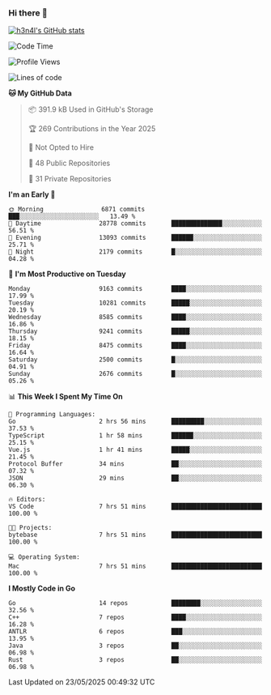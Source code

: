 ### Hi there 👋

[![h3n4l's GitHub stats](https://github-readme-stats.vercel.app/api?username=h3n4l&count_private=true&show_icons=true&theme=radical)](https://github.com/h3n4l/github-readme-stats)

<!--START_SECTION:waka-->
![Code Time](http://img.shields.io/badge/Code%20Time-2%2C178%20hrs%2040%20mins-blue)

![Profile Views](http://img.shields.io/badge/Profile%20Views-0-blue)

![Lines of code](https://img.shields.io/badge/From%20Hello%20World%20I%27ve%20Written-16.8%20million%20lines%20of%20code-blue)

**🐱 My GitHub Data** 

> 📦 391.9 kB Used in GitHub's Storage 
 > 
> 🏆 269 Contributions in the Year 2025
 > 
> 🚫 Not Opted to Hire
 > 
> 📜 48 Public Repositories 
 > 
> 🔑 31 Private Repositories 
 > 
**I'm an Early 🐤** 

```text
🌞 Morning                6871 commits        ███░░░░░░░░░░░░░░░░░░░░░░   13.49 % 
🌆 Daytime                28778 commits       ██████████████░░░░░░░░░░░   56.51 % 
🌃 Evening                13093 commits       ██████░░░░░░░░░░░░░░░░░░░   25.71 % 
🌙 Night                  2179 commits        █░░░░░░░░░░░░░░░░░░░░░░░░   04.28 % 
```
📅 **I'm Most Productive on Tuesday** 

```text
Monday                   9163 commits        ████░░░░░░░░░░░░░░░░░░░░░   17.99 % 
Tuesday                  10281 commits       █████░░░░░░░░░░░░░░░░░░░░   20.19 % 
Wednesday                8585 commits        ████░░░░░░░░░░░░░░░░░░░░░   16.86 % 
Thursday                 9241 commits        █████░░░░░░░░░░░░░░░░░░░░   18.15 % 
Friday                   8475 commits        ████░░░░░░░░░░░░░░░░░░░░░   16.64 % 
Saturday                 2500 commits        █░░░░░░░░░░░░░░░░░░░░░░░░   04.91 % 
Sunday                   2676 commits        █░░░░░░░░░░░░░░░░░░░░░░░░   05.26 % 
```


📊 **This Week I Spent My Time On** 

```text
💬 Programming Languages: 
Go                       2 hrs 56 mins       █████████░░░░░░░░░░░░░░░░   37.53 % 
TypeScript               1 hr 58 mins        ██████░░░░░░░░░░░░░░░░░░░   25.15 % 
Vue.js                   1 hr 41 mins        █████░░░░░░░░░░░░░░░░░░░░   21.45 % 
Protocol Buffer          34 mins             ██░░░░░░░░░░░░░░░░░░░░░░░   07.32 % 
JSON                     29 mins             ██░░░░░░░░░░░░░░░░░░░░░░░   06.30 % 

🔥 Editors: 
VS Code                  7 hrs 51 mins       █████████████████████████   100.00 % 

🐱‍💻 Projects: 
bytebase                 7 hrs 51 mins       █████████████████████████   100.00 % 

💻 Operating System: 
Mac                      7 hrs 51 mins       █████████████████████████   100.00 % 
```

**I Mostly Code in Go** 

```text
Go                       14 repos            ████████░░░░░░░░░░░░░░░░░   32.56 % 
C++                      7 repos             ████░░░░░░░░░░░░░░░░░░░░░   16.28 % 
ANTLR                    6 repos             ███░░░░░░░░░░░░░░░░░░░░░░   13.95 % 
Java                     3 repos             ██░░░░░░░░░░░░░░░░░░░░░░░   06.98 % 
Rust                     3 repos             ██░░░░░░░░░░░░░░░░░░░░░░░   06.98 % 
```




 Last Updated on 23/05/2025 00:49:32 UTC
<!--END_SECTION:waka-->

